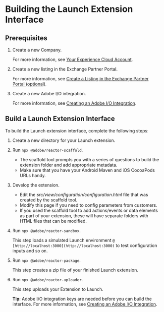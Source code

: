 # Building the Launch Extension Interface

## Prerequisites

1. Create a new Company.

   For more information, see [Your Experience Cloud Account](https://developer.adobelaunch.com/guides/extensions/getting-started/#your-experience-cloud-account).

2. Create a new listing in the Exchange Partner Portal.

   For more information, see [Create a Listing in the Exchange Partner Portal \(optional\)](https://developer.adobelaunch.com/guides/extensions/getting-started/#create-a-listing-in-the-exchange-partner-portal-optional).

3. Create a new Adobe I/O integration.

   For more information, see [Creating an Adobe I/O Integration](https://developer.adobelaunch.com/guides/extensions/getting-started/#creating-an-adobe-io-integration).

## Build a Launch Extension Interface

To build the Launch extension interface, complete the following steps:

1. Create a new directory for your Launch extension.
2. Run `npx @adobe/reactor-scaffold`.
   * The scaffold tool prompts you with a series of questions to build the extension folder and add appropriate metadata. 
   * Make sure that you have your Android Maven and iOS CocoaPods URLs handy.
3. Develop the extension.
   * Edit the _src/view/configuration/configuration.html_ file that was created by the scaffold tool. 
   * Modify this page if you need to config parameters from customers. 
   * If you used the scaffold tool to add actions/events or data elements as part of your extension, these will have separate folders with HTML files that can be modified.
4. Run `npx @adobe/reactor-sandbox`.

   This step loads a simulated Launch environment `@ [http://localhost:3000](http://localhost:3000)` to test configuration inputs and so on.

5. Run `npx @adobe/reactor-package`.

   This step creates a zip file of your finished Launch extension.

6. Run `npx @adobe/reactor-uploader`.

   This step uploads your Extension to Launch.

   **Tip**: Adobe I/O integration keys are needed before you can build the interface. For more information, see [Creating an Adobe I/O Integration](https://developer.adobelaunch.com/guides/extensions/getting-started/#creating-an-adobe-io-integration).

